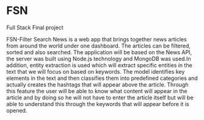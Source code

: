 # FSN
Full Stack Final project

FSN-Filter Search News is a web app that brings together news articles from around the world under one dashboard. The articles can be filtered, sorted and also searched. The application will be based on the News API, the server was built using Node.js technology and MongoDB was used.In addition, entity extraction is used which will extract specific entities in the text that we will focus on based on keywords. The model identifies key elements in the text and then classifies them into predefined categories and actually creates the hashtags that will appear above the article. Through this feature the user will be able to know what content will appear in the article and by doing so he will not have to enter the article itself but will be able to understand this through the keywords that will appear before it is opened.
